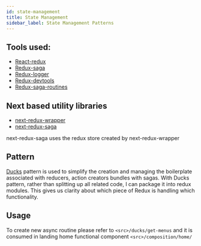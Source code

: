 ```yaml
---
id: state-management
title: State Management
sidebar_label: State Management Patterns
---
```


## Tools used:

- [React-redux](https://react-redux.js.org/)
- [Redux-saga](https://github.com/redux-saga/redux-saga)
- [Redux-logger](https://github.com/LogRocket/redux-logger)
- [Redux-devtools](https://github.com/zalmoxisus/redux-devtools-extension)
- [Redux-saga-routines](https://www.npmjs.com/package/redux-saga-routines)

## Next based utility libraries

- [next-redux-wrapper](https://github.com/kirill-konshin/next-redux-wrapper)
- [next-redux-saga](https://github.com/bmealhouse/next-redux-saga#readme)

next-redux-saga uses the redux store created by next-redux-wrapper

## Pattern

[Ducks](https://github.com/erikras/ducks-modular-redux) pattern is used to
simplify the creation and managing the boilerplate associated with reducers,
action creators bundles with sagas. With Ducks pattern, rather than splitting up
all related code, I can package it into redux modules. This gives us clarity
about which piece of Redux is handling which functionality.

## Usage

To create new async routine please refer to `<src>/ducks/get-menus` and it is
consumed in landing home functional component `<src>/composition/home/`
